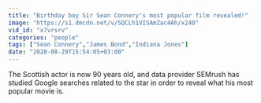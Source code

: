 ```yaml
---
title: "Birthday boy Sir Sean Connery's most popular film revealed!"
image: "https://s1.dmcdn.net/v/SQCLh1VISAmZac4Ah/x240"
vid_id: "x7vrsrv"
categories: "people"
tags: ["Sean Connery","James Bond","Indiana Jones"]
date: "2020-08-29T15:54:05+03:00"
---
```

The Scottish actor is now 90 years old, and data provider SEMrush has studied Google searches related to the star in order to reveal what his most popular movie is.
